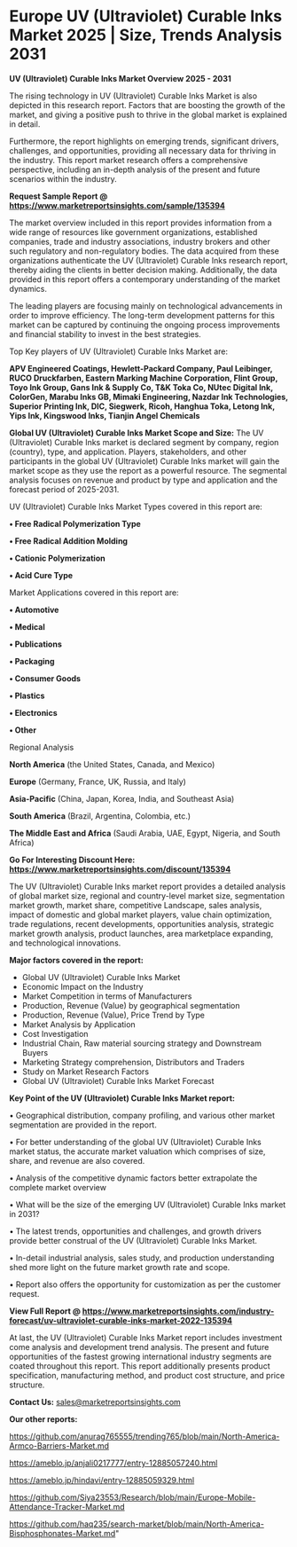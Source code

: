  # Europe UV (Ultraviolet) Curable Inks Market 2025 | Size, Trends Analysis 2031

<Strong> UV (Ultraviolet) Curable Inks Market Overview 2025 - 2031</strong>

The rising technology in UV (Ultraviolet) Curable Inks Market is also depicted in this research report. Factors that are boosting the growth of the market, and giving a positive push to thrive in the global market is explained in detail.

Furthermore, the report highlights on emerging trends, significant drivers, challenges, and opportunities, providing all necessary data for thriving in the industry. This report market research offers a comprehensive perspective, including an in-depth analysis of the present and future scenarios within the industry.

<strong>Request Sample Report @ <a href=https://www.marketreportsinsights.com/sample/135394>https://www.marketreportsinsights.com/sample/135394</a></strong>

The market overview included in this report provides information from a wide range of resources like government organizations, established companies, trade and industry associations, industry brokers and other such regulatory and non-regulatory bodies. The data acquired from these organizations authenticate the UV (Ultraviolet) Curable Inks research report, thereby aiding the clients in better decision making. Additionally, the data provided in this report offers a contemporary understanding of the market dynamics.

The leading players are focusing mainly on technological advancements in order to improve efficiency. The long-term development patterns for this market can be captured by continuing the ongoing process improvements and financial stability to invest in the best strategies.

Top Key players of UV (Ultraviolet) Curable Inks Market are:

<strong>APV Engineered Coatings, Hewlett-Packard Company, Paul Leibinger, RUCO Druckfarben, Eastern Marking Machine Corporation, Flint Group, Toyo Ink Group, Gans Ink & Supply Co, T&K Toka Co, NUtec Digital Ink, ColorGen, Marabu Inks GB, Mimaki Engineering, Nazdar Ink Technologies, Superior Printing Ink, DIC, Siegwerk, Ricoh, Hanghua Toka, Letong Ink, Yips Ink, Kingswood Inks, Tianjin Angel Chemicals</strong>

<strong><b>Global UV (Ultraviolet) Curable Inks Market Scope and Size:</b></strong>
The UV (Ultraviolet) Curable Inks market is declared segment by company, region (country), type, and application. Players, stakeholders, and other participants in the global UV (Ultraviolet) Curable Inks market will gain the market scope as they use the report as a powerful resource. The segmental analysis focuses on revenue and product by type and application and the forecast period of 2025-2031.

UV (Ultraviolet) Curable Inks Market Types covered in this report are:

<strong>• Free Radical Polymerization Type

• Free Radical Addition Molding

• Cationic Polymerization

• Acid Cure Type</strong>

Market Applications covered in this report are:

<strong>• Automotive

• Medical

• Publications

• Packaging

• Consumer Goods

• Plastics

• Electronics

• Other</strong> 

Regional Analysis

<strong>North America</strong> (the United States, Canada, and Mexico)

<strong>Europe</strong> (Germany, France, UK, Russia, and Italy)

<strong>Asia-Pacific</strong> (China, Japan, Korea, India, and Southeast Asia)

<strong>South America</strong> (Brazil, Argentina, Colombia, etc.)

<strong>The Middle East and Africa</strong> (Saudi Arabia, UAE, Egypt, Nigeria, and South Africa)

<strong>Go For Interesting Discount Here: <a href=https://www.marketreportsinsights.com/discount/135394>https://www.marketreportsinsights.com/discount/135394</a></strong>

The UV (Ultraviolet) Curable Inks market report provides a detailed analysis of global market size, regional and country-level market size, segmentation market growth, market share, competitive Landscape, sales analysis, impact of domestic and global market players, value chain optimization, trade regulations, recent developments, opportunities analysis, strategic market growth analysis, product launches, area marketplace expanding, and technological innovations.

<strong><b>Major factors covered in the report:</b></strong>
<ul>
  <li>Global UV (Ultraviolet) Curable Inks Market </li>
  <li>Economic Impact on the Industry</li>
  <li>Market Competition in terms of Manufacturers</li>
  <li>Production, Revenue (Value) by geographical segmentation</li>
  <li>Production, Revenue (Value), Price Trend by Type</li>
  <li>Market Analysis by Application</li>
  <li>Cost Investigation</li>
  <li>Industrial Chain, Raw material sourcing strategy and Downstream Buyers</li>
  <li>Marketing Strategy comprehension, Distributors and Traders</li>
  <li>Study on Market Research Factors</li>
  <li>Global UV (Ultraviolet) Curable Inks Market Forecast</li>
</ul>

<strong><b>Key Point of the UV (Ultraviolet) Curable Inks Market report:</b></strong>

• Geographical distribution, company profiling, and various other market segmentation are provided in the report.

• For better understanding of the global UV (Ultraviolet) Curable Inks market status, the accurate market valuation which comprises of size, share, and revenue are also covered.

• Analysis of the competitive dynamic factors better extrapolate the complete market overview

• What will be the size of the emerging UV (Ultraviolet) Curable Inks market in 2031?

• The latest trends, opportunities and challenges, and growth drivers provide better construal of the UV (Ultraviolet) Curable Inks Market.

• In-detail industrial analysis, sales study, and production understanding shed more light on the future market growth rate and scope.

• Report also offers the opportunity for customization as per the customer request.

<strong><b>View Full Report @ <a href=https://www.marketreportsinsights.com/industry-forecast/uv-ultraviolet-curable-inks-market-2022-135394>https://www.marketreportsinsights.com/industry-forecast/uv-ultraviolet-curable-inks-market-2022-135394</a></b></strong>


At last, the UV (Ultraviolet) Curable Inks Market report includes investment come analysis and development trend analysis. The present and future opportunities of the fastest growing international industry segments are coated throughout this report. This report additionally presents product specification, manufacturing method, and product cost structure, and price structure.

<strong>Contact Us:</strong>
sales@marketreportsinsights.com

<strong>Our other reports:</strong>

<a href=https://github.com/anurag765555/trending765/blob/main/North-America-Armco-Barriers-Market.md>https://github.com/anurag765555/trending765/blob/main/North-America-Armco-Barriers-Market.md</a>

<a href=https://ameblo.jp/anjali0217777/entry-12885057240.html>https://ameblo.jp/anjali0217777/entry-12885057240.html</a>

<a href=https://ameblo.jp/hindavi/entry-12885059329.html>https://ameblo.jp/hindavi/entry-12885059329.html</a>

<a href=https://github.com/Siya23553/Research/blob/main/Europe-Mobile-Attendance-Tracker-Market.md>https://github.com/Siya23553/Research/blob/main/Europe-Mobile-Attendance-Tracker-Market.md</a>

<a href=https://github.com/haq235/search-market/blob/main/North-America-Bisphosphonates-Market.md>https://github.com/haq235/search-market/blob/main/North-America-Bisphosphonates-Market.md</a>"
